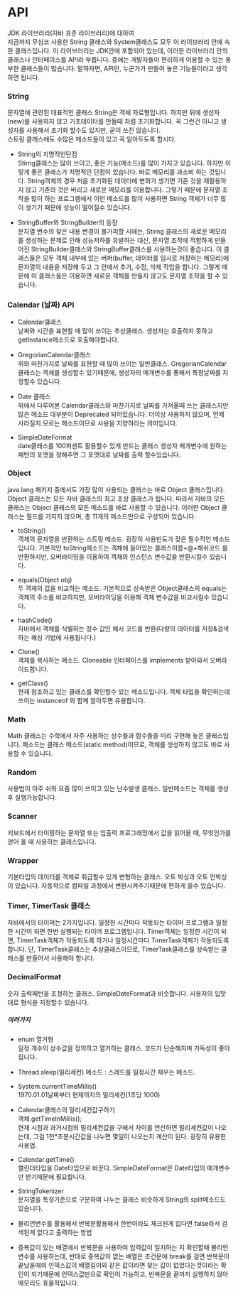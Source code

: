  # API  
JDK 라이브러리(자바 표준 라이브러리)에 대하여  
지금까지 무심코 사용한 String 클래스와 System클래스도 모두 이 라이브러리 안에 속한 클래스입니다. 이 라이브러리는 JDK안에 포함되어 있는데, 이러한 라이브러리 안의 클래스나 인터페이스를 API라 부릅니다. 중에는 개발자들이 편리하게 이용할 수 있는 풍부한 클래스들이 많습니다. 말하자면, API란, 누군가가 만들어 놓은 기능들이라고 생각하면 됩니다.

 ### String
문자열에 관련된 대표적인 클래스 String은 객체 자료형입니다. 하지만 뒤에 생성자(new)를 사용하지 않고 기초데이터를 만들때 처럼 초기화합니다. 꼭 그런건 아니고 생성자를 사용해서 초기화 할수도 있지만, 굳이 쓰진 않습니다.  
스트링 클래스에도 수많은 메소드들이 있고 꼭 알아두도록 합시다. 

 - String의 치명적인단점  
 Stirng클래스는 많이 쓰이고, 좋은 기능(메소드)를 많이 가지고 있습니다. 하지만 이렇게 좋은 클래스가 치명적인 단점이 있습니다. 바로 메모리를 과소비 하는 것입니다. String객체의 경우 처음 초기화된 데이터에 변화가 생기면 기존 것을 재활용하지 않고 기존의 것은 버리고 새로운 메모리를 이용합니다.  그렇기 때문에 문자열 조작을 많이 하는 프로그램에서 이런 메소드를 많이 사용하면 String 객체가 너무 많이 생기기 때문에 성능이 떨어질수 있습니다. 

 - StringBuffer와 StringBuilder의 등장   
문자열 변수의 잦은 내용 변경이 불가피할 시에는, Stirng 클래스의 새로운 메모리를 생성하는 문제로 인해 성능저하를 유발하는 대신, 문자열 조작에 적합하게 만들어진 StringBuilder클래스와 StringBuffer클래스를 사용하는것이 좋습니다. 이 클래스들은 모두 객체 내부에 있는 버퍼(buffer, 데이터를 임시로 저장하는 메모리)에 문자열의 내용을 저장해 두고 그 안에서 추가, 수정, 삭제 작업을 합니다. 그렇게 때문에 이 클래스들은 이용하면 새로운 객체를 만들지 않고도 문자열 조작을 할 수 있습니다.  

 ### Calendar (날짜) API  

 - Calendar클래스  
날짜와 시간을 표현할 때 많이 쓰이는 추상클래스.
생성자는 호출하지 못하고 getInstance메소드로 호출해야합니다. 

 - GregorianCalendar클래스  
위와 마찬가지로 날짜를 표현할 때 많이 쓰이는 일반클래스.  GregorianCalendar클래스는 객체를 생성할수 있기때문에, 생성자의 매개변수를 통해서 특정날짜를 지정할수 있습니다.  

 - Date 클래스  
위에서 다루어본 Calendar클래스와 마찬가지로 날짜를 가져올때 쓰는 클래스지만 많은 메소드 대부분이 Deprecated 되어있습니다. 더이상 사용하지 않으며, 언제 사라질지 모르는 메소드이므로 사용을 지양하라는 의미입니다.

 - SimpleDateFormat  
date클래스를 100퍼센트 활용할수 있게 만드는 클래스 
생성자 매개변수에 원하는 패턴의 포맷을 정해주면 그 포맷대로 날짜를 출력 할수있습니다. 

 ### Object  
java.lang 패키지 중에서도 가장 많이 사용되는 클래스는 바로 Object 클래스입니다. Object 클래스는 모든 자바 클래스의 최고 조상 클래스가 됩니다. 따라서 자바의 모든 클래스는 Object 클래스의 모든 메소드를 바로 사용할 수 있습니다. 이러한 Object 클래스는 필드를 가지지 않으며, 총 11개의 메소드만으로 구성되어 있습니다.

 - toString()  
객체의 문자열을 반환하는 스트링 메소드. 굉장히 사용빈도가 잦은 필수적인 메소드입니다. 기본적인 toString메소드는 객체에 들어있는 클래스이름+@+해쉬코드 를 반환하지만, 오버라이딩을 이용하여 객채의 인스턴스 변수값을 반환시킬수 있습니다.

 - equals(Object obj)  
두 객체의 값을 비교하는 메소드. 기본적으로 상속받은 Object클래스의 equals는 객체의 주소를 비교하지만, 오버라이딩을 이용해 객체 변수값을 비교시킬수 있습니다.

 - hashCode()  
자바에서 객체를 식별하는 정수 값인 해시 코드를 반환(다량의 데이터를 저장&검색하는 해싱 기법에 사용됩니다.) 

 - Clone()  
객체를 복사하는 메소드. Cloneable 인터페이스를 implements 받아와서 오버라이드합니다.

 - getClass()  
현재 참조하고 있는 클래스를 확인할수 있는 메소드입니다. 객체 타입을 확인하는데 쓰이는 instanceof 와 함께 알아두면 유용합니다.  
    
  
 ### Math
Math 클래스는 수학에서 자주 사용하는 상수들과 함수들을 미리 구현해 놓은 클래스입니다. 메소드는 클래스 메소드(static method)이므로, 객체를 생성하지 않고도 바로 사용할 수 있습니다.  

 ### Random
사용법이 아주 쉬워 요즘 많이 쓰이고 있는 난수발생 클래스. 일반메소드는 객체를 생성 후 실행가능합니다.  

 ### Scanner
키보드에서 타이핑하는 문자열 또는 입출력 프로그래밍에서 값을 읽어올 때, 무엇인가를 얻어 올 때 사용하는 클래스입니다.


### Wrapper
기본타입의 데이터를 객체로 취급할수 있게 변형하는 클래스. 오토 박싱과 오토 언박싱이 있습니다. 
자동적으로 컴파일 과정에서 변환시켜주기때문에 편하게 쓸수 있습니다.

  
 ### Timer, TimerTask 클래스
자바에서의 타이머는 2가지입니다. 일정한 시간마다 작동되는 타이머 프로그램과 일정한 시간이 되면 한번 실행되는 타이머 프로그램입니다. Timer객체는 일정한 시간이 되면, TimerTask객체가 작동되도록 하거나 일정시간마다 TimerTask객체가 작동되도록 합니다. 단, TimerTask클래스는 추상클래스이므로, 
TimerTask클래스를 상속받는 클래스를 만들어서 사용해야 합니다. 

 ### DecimalFormat
숫자 출력패턴을 조정하는 클래스. SimpleDateFormat과 비슷합니다. 사용자의 입맛대로 형식을 지정할수 있습니다.



 ##### 여러가지   

 - enum 열거형  
 일정 개수의 상수값을 정의하고 열거하는 클래스. 코드가 단순해지며 가독성이 좋아집니다. 

 - Thread.sleep(밀리세컨) 메소드 : 스레드를 일정시간 재우는 메소드. 
 
 - System.currentTimeMillis()  
1970.01.01날짜부터 현재까지의 밀리세컨(1초당 1000)
 
 - Calendar클래스의 밀리세컨값구하기  
객체.getTimeInMillis();  
현재 시점과 과거시점의 밀리세컨값을 구해서 차이를 연산하면 밀리세컨값이 나오는데, 그걸 1천*초분시간값을 나누면 몇일이 나오는지 계산이 된다. 굉장히 유용한 사용법.  

 - Calendar.getTime()  
캘린더타입을 Date타입으로 바꾼다. SimpleDateFormat은 Date타입의 매개변수만 받기때문에 
필요합니다. 

 - StringTokenizer  
문자열을 특정기준으로 구분하여 나누는 클래스 비슷하게 String의 split메소드도 있습니다.   

 - 불리언변수를 활용해서 반복문활용해서 한번이라도 체크된게 없다면 false라서 검색된게 없다고 출력하는 방법  

 - 중복값이 있는 배열에서 반복문을 사용하여 입력값이 일치하는 지 확인할때 불리언변수를 사용하는데, 반대로 중복값이 없는 배열은 조건문에 break를 걸면 반복문이 끝났을때의 인덱스값이 배열길이와 같은 값이라면 찾는 값이 없었다는것이라는 확인이 되기때문에 인덱스값만으로 확인이 가능하고, 반복문을 끝까지 실행하지 않아 메모리도 효율적입니다.
